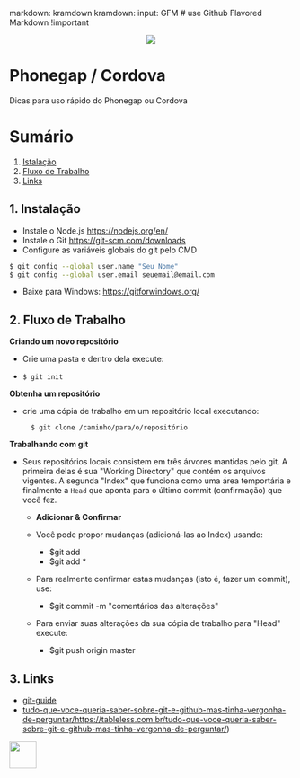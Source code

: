 markdown: kramdown
kramdown:
  input: GFM                            # use Github Flavored Markdown !important

<p align="center"> 
<img src="https://user-images.githubusercontent.com/32847584/52163816-f2cab480-26ce-11e9-9603-3ff6c6ed3e13.png">
</p>


# Phonegap / Cordova
Dicas para uso rápido do Phonegap ou Cordova




# Sumário
1. [Istalação](#1-instalação)
2. [Fluxo de Trabalho](#2-trabalho)
3. [Links](#3-links)


## 1. Instalação
-   Instale o Node.js https://nodejs.org/en/
-   Instale o Git https://git-scm.com/downloads
-   Configure as variáveis globais do git pelo CMD

```bash
$ git config --global user.name "Seu Nome"
$ git config --global user.email seuemail@email.com
```

- Baixe para Windows: https://gitforwindows.org/


## 2. Fluxo de Trabalho

**Criando um novo repositório**

- Crie uma pasta e dentro dela execute:

- `$ git init`

**Obtenha um repositório**

- crie uma cópia de trabalho em um repositório local executando:

		$ git clone /caminho/para/o/repositório

**Trabalhando com git**

- Seus repositórios locais consistem em três árvores mantidas pelo git. A primeira delas é sua "Working Directory" que contém os arquivos vigentes. A segunda "Index" que funciona como uma área temportária e finalmente a `Head` que aponta para o último commit (confirmação) que você fez.

    - **Adicionar & Confirmar**

    - Você pode propor mudanças (adicioná-las ao Index) usando:
        - $git add <arquivo>
        - $git add *

    - Para realmente confirmar estas mudanças (isto é, fazer um commit), use:
        - $git commit -m "comentários das alterações"

    - Para enviar suas alterações da sua cópia de trabalho para "Head" execute:
        - $git push origin master

## 3. Links

- [git-guide](http://rogerdudler.github.io/git-guide/index.pt_BR.html)
- [tudo-que-voce-queria-saber-sobre-git-e-github-mas-tinha-vergonha-de-perguntar/]()https://tableless.com.br/tudo-que-voce-queria-saber-sobre-git-e-github-mas-tinha-vergonha-de-perguntar/)





<img src="https://user-images.githubusercontent.com/3603111/52164690-09273f00-26d4-11e9-94bb-e690773591f5.png" width="48">
